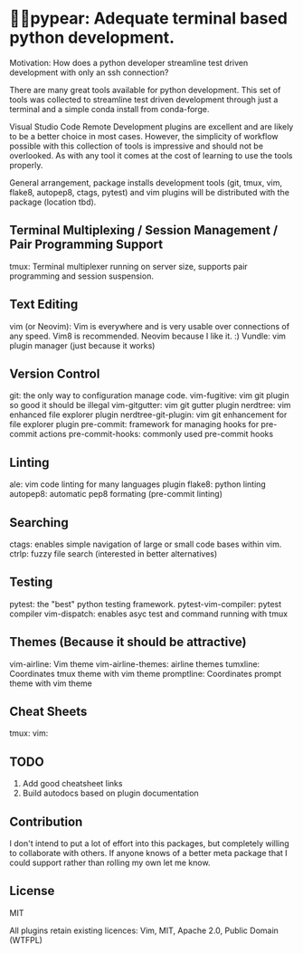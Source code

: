 # :pie::pear:pypear: Adequate terminal based python development.

Motivation:  How does a python developer streamline test driven development with only an ssh connection?

There are many great tools available for python development.  This set of tools was collected to streamline test driven development through just a terminal and a simple conda install from conda-forge.

Visual Studio Code Remote Development plugins are excellent and are likely to be a better choice in most cases.  However, the simplicity of workflow possible with this collection of tools is impressive and should not be overlooked.  As with any tool it comes at the cost of learning to use the tools properly.

General arrangement, package installs development tools (git, tmux, vim, flake8, autopep8, ctags, pytest) and vim plugins will be distributed with the package (location tbd).

## Terminal Multiplexing / Session Management / Pair Programming Support
tmux: Terminal multiplexer running on server size, supports pair programming and session suspension.

## Text Editing
vim (or Neovim): Vim is everywhere and is very usable over connections of any speed. Vim8 is recommended. Neovim because I like it. :)
Vundle: vim plugin manager (just because it works)

## Version Control
git: the only way to configuration manage code.
vim-fugitive: vim git plugin so good it should be illegal
vim-gitgutter: vim git gutter plugin
nerdtree: vim enhanced file explorer plugin
nerdtree-git-plugin: vim git enhancement for file explorer plugin
pre-commit: framework for managing hooks for pre-commit actions
pre-commit-hooks: commonly used pre-commit hooks

## Linting
ale: vim code linting for many languages plugin
flake8: python linting
autopep8: automatic pep8 formating (pre-commit linting)

## Searching
ctags: enables simple navigation of large or small code bases within vim.
ctrlp: fuzzy file search (interested in better alternatives)

## Testing
pytest: the "best" python testing framework.
pytest-vim-compiler: pytest compiler
vim-dispatch: enables asyc test and command running with tmux

## Themes (Because it should be attractive)
vim-airline: Vim theme
vim-airline-themes: airline themes
tumxline: Coordinates tmux theme with vim theme
promptline: Coordinates prompt theme with vim theme

## Cheat Sheets
tmux:
vim:

## TODO
1. Add good cheatsheet links
2. Build autodocs based on plugin documentation

## Contribution
I don't intend to put a lot of effort into this packages, but completely willing to collaborate with others. If anyone knows of a better meta package that I could support rather than rolling my own let me know.

## License
MIT

All plugins retain existing licences:  Vim, MIT, Apache 2.0, Public Domain (WTFPL)

